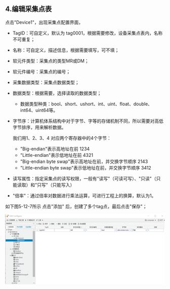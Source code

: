 ## 4.编辑采集点表

点击"Device1"，出现采集点配置界面，

- TagID：可自定义，默认为  tag0001，根据需要修改，设备采集点表内，名称不可重复；
- 名称：可自定义，描述信息，根据需要填写，可不填；
- 软元件类型：采集点的类型MR或DM；
- 软元件编号：采集点的编号；
- 采集数据类型：采集点数据类型；

- 数据类型：根据需要，选择读取的数据类型；

  - 数据类型种类：bool、short、ushort、int、uint、float、double、int64、uint64等。

- 字节序：计算机体系结构中对于字节、字等的存储机制不同，所以需要对高低字节排序，用来解析数据。

  我们用1、2、3、4 对应两个寄存器中的4个字节：

  - "Big-endian"表示高地址在前   1234
  - "Little-endian"表示低地址在前 4321
  - "Big-endian byte swap"表示高地址在前，并交换字节顺序   2143
  - "Little-endian byte swap"表示低地址在前，并交换字节顺序  3412

- 读写属性：指定采集点的读写权限，一般有"读写"（可读可写）、"只读"（只能读取）和"只写"（只能写入）

- "倍率"：通过倍率对数据进行乘法运算，可进行工程上的换算，默认为1。


如下图5-12-7所示  点击"添加" 后，创建了多个tag点，最后点击"保存"；

![](assets/tag配置.png)

​					
